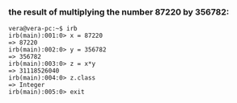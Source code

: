 ### the result of multiplying the number 87220 by 356782:
```
vera@vera-pc:~$ irb
irb(main):001:0> x = 87220
=> 87220
irb(main):002:0> y = 356782
=> 356782
irb(main):003:0> z = x*y
=> 31118526040
irb(main):004:0> z.class
=> Integer
irb(main):005:0> exit